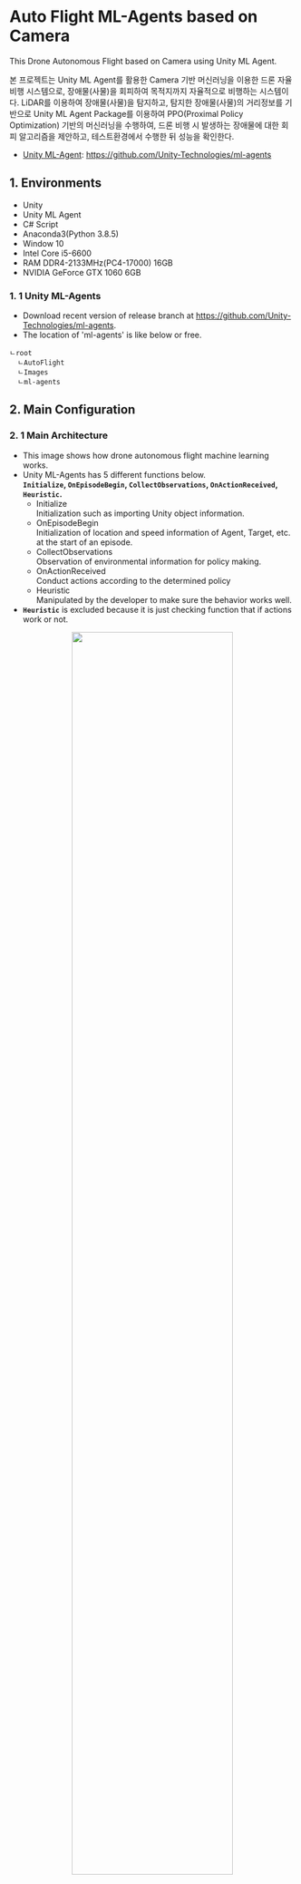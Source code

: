 # Auto Flight ML-Agents based on Camera
This Drone Autonomous Flight based on Camera using Unity ML Agent.








본 프로젝트는 Unity ML Agent를 활용한 Camera 기반 머신러닝을 이용한 드론 자율비행 시스템으로, 장애물(사물)을 회피하여 목적지까지 자율적으로 비행하는 시스템이다. LiDAR를 이용하여 장애물(사물)을 탐지하고, 탐지한 장애물(사물)의 거리정보를 기반으로 Unity ML Agent Package를 이용하여 PPO(Proximal Policy Optimization) 기반의 머신러닝을 수행하여, 드론 비행 시 발생하는 장애물에 대한 회피 알고리즘을 제안하고, 테스트환경에서 수행한 뒤 성능을 확인한다.
- [Unity ML-Agent](https://github.com/Unity-Technologies/ml-agents): https://github.com/Unity-Technologies/ml-agents


## 1. Environments

- Unity
- Unity ML Agent
- C# Script
- Anaconda3(Python 3.8.5)
- Window 10
- Intel Core i5-6600
- RAM DDR4-2133MHz(PC4-17000) 16GB
- NVIDIA GeForce GTX 1060 6GB

### 1. 1 Unity ML-Agents
- Download recent version of release branch at https://github.com/Unity-Technologies/ml-agents.  
- The location of 'ml-agents' is like below or free.  
```
ㄴroot
  ㄴAutoFlight  
  ㄴImages  
  ㄴml-agents  
```


## 2. Main Configuration

### 2. 1 Main Architecture
- This image shows how drone autonomous flight machine learning works.  
- Unity ML-Agents has 5 different functions below.  
**`Initialize`, `OnEpisodeBegin`, `CollectObservations`, `OnActionReceived`, `Heuristic`.**
  - Initialize  
    Initialization such as importing Unity object information.  
  - OnEpisodeBegin  
    Initialization of location and speed information of Agent, Target, etc. at the start of an episode.  
  - CollectObservations  
    Observation of environmental information for policy making.  
  - OnActionReceived  
    Conduct actions according to the determined policy
  - Heuristic  
    Manipulated by the developer to make sure the behavior works well.
- **`Heuristic`** is excluded because it is just checking function that if actions work or not.  

<p align="center"><img width="75%" src="Images/Architecture_001.jpg" /></p>

- First, get Environment Informations from `Environment` such as `Map Information`, `Target Position`, `Agent Position` etc.  
- Then, update the reward and modify the behavior to get better reward from `Unity ML Agent`.  
- During Learning, the learning information is transmitted to the `MonitoringUI`.  

### 2. 2 Sub Arhitecture
- This image shows how `Agent` learns from `Unity ML Agent`.

<p align="center"><img width="75%" src="Images/Architecture_002.jpg" /></p>

- A Behavior is selected automatically based on reward in Communiator from Unity ML Agent.  
- The Drone performs actions and detects obstacles by means of LiDAR sensors.  
- After determining whether the object detected by the sensor is an obstacle or a target,  
a reward is set according to the measured distance information.

### 2. 3 LiDAR
- This Autonomous Flight Simulation is based on LiDAR System.  

<p align="center"><img width="50%" src="Images/LiDAR_001.png" /></p>

- The light is emitted to the target and the reflected light is detected by the sensor around the light source.  
- Measure time of flight(ToF) for light to return.  
- Measure the distance(D) to the target using the constant speed of light(c).  

### 2. 4 Distance Reward

<p align="left"><img width="25%" src="https://user-images.githubusercontent.com/59362257/151125351-7080759b-cb8a-4309-8edb-c00e02df680e.png"/></p>

- Using Unity RayCast to implement LiDAR functionality.
- Normalize the measurement distance to a value of 0 to 1 by divided by the limit distance.
- If no object is detected within range, return -1.


## 3. Train

### 3. 1 Set Learning Environment
- Set ramdomly placed 5 cylinder-shaped obstales.  
- Set 100 Cube-shaped spaces of size 100m^3.  
- Distributed Reinforcement Learning 3,500,000 steps.  

<p align="center"><img width="75%" src="Images/Learning_001.png" /></p>

### 3. 2 Training Data

|Observe Status|Params|Description|
|:---|---|:---|
|Agent Position|3|드론의 위치정보|
|Agent Velocity|3|드론의 속도정보|
|Agent Angular Velocity|3|드론의 각속도 정보|
|Target Position|3|목표지점의 위치정보|
|Ray Observation|9|LiDAR 탐지물체 거리정보|

- 21개의 상태정보
- 3가지 행동(x, y, z축 이동)
- 상태정보(21개)를 통해 행동(3가지)을 결정

### 3. 3 PPO
- The machine learning of this project is based on PPO.
- 매 Iteration마다 N개의 Actor가 T개의 timestep만큼의 데이터를 모아 학습하는 방식
- NT개의 데이터를 통해 surrogate loss를 형성하고, minibatch SGD를 적용해 학습
- K epoch에 걸쳐 반복

<p align="center"><img width="75%" src="https://user-images.githubusercontent.com/59362257/151132334-e20f7d1c-2250-476c-9056-7b5a2d4d2667.png" /></p>

- Actor-Critic  
  Actor는 상태가 주어졌을 때 행동결정, Critic은 상태의 가치를 평가
- Surrogate Loss Function  
  대리손실함수, 손실함수가 경사하강법(SGD) 기반의 최적화 알고리즘 사용하는 것이 불가능할 때, 이를 대신하는 손실함수
- SGD(Stochastic Gradient Descent)  
  확률적 경사하강법, 일부 데이터의 모음(Mini-Batch)으로 경사하강법을 수행하는 것  
  다소 부정확할 수 있으나 빠른 계산 속도를 가짐  

### 3. 4 AutoFlight.yaml
- Make `yaml` file like below.

<p align="left"><img width="25%" src="https://user-images.githubusercontent.com/59362257/151126806-635b9693-aaba-4d9d-a3c8-f150f7ab6116.png"/></p>

- Key Parameters  

|Parameter Name|Description|
|:---|:---|
|batch_size|경사하강 1회 업데이트에 사용할 경험의 수|
|learning_rate|경사하강 학습의 정도|
|epsilon|이전 정책과 새 정책 사이의 비율 크기 제한|
|max_steps|학습할 총 step 수|

### 3. 3 Training
- After set learning environment, start machine learning with `Anaconda3` like below.  
- Start Training 3,500,000 Steps.
```anaconda3
~/ml-agents> mlagents-learn config/ppo/AutoFlight.yaml --run-id=AutoFlight
```  
<p align="center"><img width="75%" src="Images/Anaconda_001.png" /></p>
<p align="center"><img width="75%" src="Images/Anaconda_002.png" /></p>
<p align="center"><img width="75%" src="Images/Anaconda_003.png" /></p>
<p align="center"><img width="75%" src="Images/Anaconda_004.png" /></p>

### 3. 4 Training Result

<p align="center"><img width="100%" src="https://user-images.githubusercontent.com/59362257/151128795-5142eab1-a63d-49a8-95ce-63a94f90699f.png" /></p>

1,500,000 ~ 2,000,000 Step부터 보상이 증가하지 않음  
- Cumulative Reward  
모든 에이전트에 대한 평균 누적 에피소드 보상
- Extrinsic Reward  
에피소드당 환경에서 받는 평균 누적 보상
- Extrinsic Value Estimate  
에이전트가 방문한 모든 상태에 대한 평균값 추정치


## 4. Run
Run 5 times of the model trained above, 100 times each for the following two environments.  

### 4. 1 TEST01
- 원기둥 형태의 장애물 20개를 배치한 1km 길이의 일자형 트랙  

<p align="center"><img width="75%" src="Images/Test_001.jpg" /></p>

- Tried 100 times.
- Achieved about 24s Average Time.
- Achieved 96% Accuracy.

### 4. 2 TEST02
- 사물 형태의 장애물 244개를 배치한 1km 길이의 일자형 트랙  

<p align="center"><img width="75%" src="Images/Test_002.png" /></p>

- Tried 100 times.
- Achieved about 24s Average Time.
- Achieved 86% Accuracy.

### 4. 3 Test Result
![image](https://user-images.githubusercontent.com/59362257/151134061-5691f52a-f670-4276-a49e-2001b75375f1.png)
![image](https://user-images.githubusercontent.com/59362257/151134068-dbd46353-d922-4a0b-8c5e-4f399fe240e1.png)

|Classification|Environment1|Environment2|
|---|---|---|
|Average Accuracy|94.00%|87.20%|
|Average Time|24.00s|24.15s|

- 환경에 따라 다소의 차이는 있으나, 대체로 목적지를 찾아가는 것을 확인
- 한 번의 학습으로 학습되지 않은 환경에서도 자율비행 가능

### 4. 4 Demo Simulation

<p align="center"><img width="75%" src="Images/Demo_001.png" /></p>
<p align="center"><img width="75%" src="Images/Demo_002.jpg" /></p>
<p align="center"><img width="75%" src="Images/Demo_003.jpg" /></p>

- Tried 100 times.
- Achieved about 11.5s Average Time.
- Achieved 89% Accuracy.


## 5. Results

- 정확도  
  학습되지 않은 환경에서도 높은 정확도를 보임  
- 속도  
  동일거리에 대해 항상 일정한 속도로 목표지점 도달  
- 목적 달성의 용이성  
  강화학습은 목적에 따라 적절한 보상설계를 통해 효율적으로 목적 달성 가능  
- 한 번의 학습으로 학습되지 않은 환경에서도 자율비행 가능  
  한정된 자원으로 여러 다른 문제 해결 가능  
